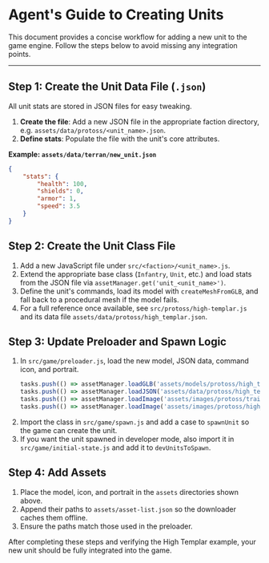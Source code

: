 # Agent's Guide to Creating Units

This document provides a concise workflow for adding a new unit to the game engine. Follow the steps below to avoid missing any integration points.

---

## Step 1: Create the Unit Data File (`.json`)

All unit stats are stored in JSON files for easy tweaking.

1. **Create the file**: Add a new JSON file in the appropriate faction directory, e.g. `assets/data/protoss/<unit_name>.json`.
2. **Define stats**: Populate the file with the unit's core attributes.

**Example: `assets/data/terran/new_unit.json`**
```json
{
    "stats": {
        "health": 100,
        "shields": 0,
        "armor": 1,
        "speed": 3.5
    }
}
```

## Step 2: Create the Unit Class File

1. Add a new JavaScript file under `src/<faction>/<unit_name>.js`.
2. Extend the appropriate base class (`Infantry`, `Unit`, etc.) and load stats from the JSON file via `assetManager.get('unit_<unit_name>')`.
3. Define the unit's commands, load its model with `createMeshFromGLB`, and fall back to a procedural mesh if the model fails.
4. For a full reference once available, see `src/protoss/high-templar.js` and its data file `assets/data/protoss/high_templar.json`.

## Step 3: Update Preloader and Spawn Logic

1. In `src/game/preloader.js`, load the new model, JSON data, command icon, and portrait.
   ```javascript
   tasks.push(() => assetManager.loadGLB('assets/models/protoss/high_templar.glb', 'protoss_hightemplar'));
   tasks.push(() => assetManager.loadJSON('assets/data/protoss/high_templar.json', 'unit_high_templar'));
   tasks.push(() => assetManager.loadImage('assets/images/protoss/train_high_templar_icon.png', 'train_high_templar_icon'));
   tasks.push(() => assetManager.loadImage('assets/images/protoss/high_templar_portrait.png', 'high_templar_portrait'));
   ```
2. Import the class in `src/game/spawn.js` and add a case to `spawnUnit` so the game can create the unit.
3. If you want the unit spawned in developer mode, also import it in `src/game/initial-state.js` and add it to `devUnitsToSpawn`.

## Step 4: Add Assets

1. Place the model, icon, and portrait in the `assets` directories shown above.
2. Append their paths to `assets/asset-list.json` so the downloader caches them offline.
3. Ensure the paths match those used in the preloader.

After completing these steps and verifying the High Templar example, your new unit should be fully integrated into the game.
